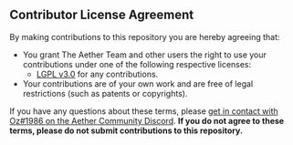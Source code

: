 ## Contributor License Agreement
By making contributions to this repository you are hereby agreeing that:

- You grant The Aether Team and other users the right to use your contributions under one of the following respective licenses:
    - [LGPL v3.0](https://www.gnu.org/licenses/lgpl-3.0.en.html) for any contributions.
- Your contributions are of your own work and are free of legal restrictions (such as patents or copyrights).

If you have any questions about these terms, please [get in contact with Oz#1986 on the Aether Community Discord](https://discord.gg/aethermod). **If you do not agree to these terms, please do not submit contributions to this repository.**

